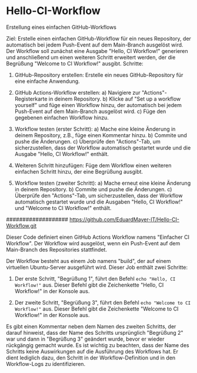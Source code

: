 # Hello-CI-Workflow

Erstellung eines einfachen
GitHub-Workflows

Ziel: Erstelle einen einfachen GitHub-Workflow für ein neues Repository, der
automatisch bei jedem Push-Event auf dem Main-Branch ausgelöst wird. Der
Workflow soll zunächst eine Ausgabe "Hello, CI Workflow!" generieren und
anschließend um einen weiteren Schritt erweitert werden, der die Begrüßung
"Welcome to CI Workflow!" ausgibt.
Schritte:
1. GitHub-Repository erstellen: Erstelle ein neues GitHub-Repository für eine
einfache Anwendung.
2. GitHub Actions-Workflow erstellen:
a) Navigiere zur "Actions"-Registerkarte in deinem Repository.
b) Klicke auf "Set up a workflow yourself" und füge einen Workflow hinzu,
der automatisch bei jedem Push-Event auf dem Main-Branch ausgelöst
wird.
c) Füge den gegebenen einfachen Workflow hinzu.
3. Workflow testen (erster Schritt):
a) Mache eine kleine Änderung in deinem Repository, z.B., füge einen
Kommentar hinzu.
b) Commite und pushe die Änderungen.
c) Überprüfe den "Actions"-Tab, um sicherzustellen, dass der Workflow
automatisch gestartet wurde und die Ausgabe "Hello, CI Workflow!"
enthält.

4. Weiteren Schritt hinzufügen: Füge dem Workflow einen weiteren einfachen
Schritt hinzu, der eine Begrüßung ausgibt.
5. Workflow testen (zweiter Schritt):
a) Mache erneut eine kleine Änderung in deinem Repository.
b) Commite und pushe die Änderungen.
c) Überprüfe den "Actions"-Tab, um sicherzustellen, dass der Workflow
automatisch gestartet wurde und die Ausgaben "Hello, CI Workflow!"
und "Welcome to CI Workflow!" enthält.

###################
https://github.com/EduardMayer-IT/Hello-CI-Workflow.git

Dieser Code definiert einen GitHub Actions Workflow namens "Einfacher CI Workflow". Der Workflow wird ausgelöst, wenn ein Push-Event auf dem Main-Branch des Repositories stattfindet.

Der Workflow besteht aus einem Job namens "build", der auf einem virtuellen Ubuntu-Server ausgeführt wird. Dieser Job enthält zwei Schritte:

1. Der erste Schritt, "Begrüßung 1", führt den Befehl `echo "Hello, CI Workflow!"` aus. Dieser Befehl gibt die Zeichenkette "Hello, CI Workflow!" in der Konsole aus.

2. Der zweite Schritt, "Begrüßung 3", führt den Befehl `echo "Welcome to CI Workflow!"` aus. Dieser Befehl gibt die Zeichenkette "Welcome to CI Workflow!" in der Konsole aus.

Es gibt einen Kommentar neben dem Namen des zweiten Schritts, der darauf hinweist, dass der Name des Schritts ursprünglich "Begrüßung 2" war und dann in "Begrüßung 3" geändert wurde, bevor er wieder rückgängig gemacht wurde. Es ist wichtig zu beachten, dass der Name des Schritts keine Auswirkungen auf die Ausführung des Workflows hat. Er dient lediglich dazu, den Schritt in der Workflow-Definition und in den Workflow-Logs zu identifizieren.